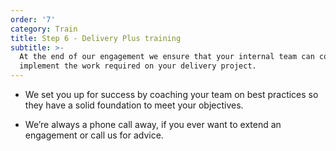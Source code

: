 ```yaml
---
order: '7'
category: Train
title: Step 6 - Delivery Plus training
subtitle: >-
  At the end of our engagement we ensure that your internal team can continue to
  implement the work required on your delivery project.
---
```

* We set you up for success by coaching your team on best practices so they have a solid foundation to meet your objectives.

* We’re always a phone call away, if you ever want to extend an engagement or call us for advice.
